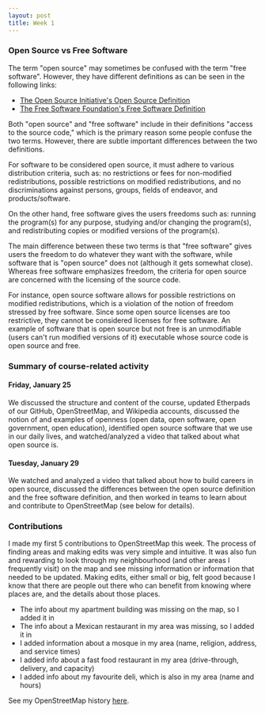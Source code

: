 ```yaml
---
layout: post
title: Week 1
---
```


### Open Source vs Free Software

The term "open source" may sometimes be confused with the term "free software".
However, they have different definitions as can be seen in the following links:
- <a href="https://opensource.org/osd" target="_blank">The Open Source Initiative's Open Source Definition</a>
- <a href="https://www.gnu.org/philosophy/free-sw.html" target="_blank">The Free Software Foundation's Free Software Definition</a>

Both "open source" and "free software" include in their definitions "access to the source code,"
which is the primary reason some people confuse the two terms. However, there are subtle important
differences between the two definitions.

For software to be considered open source, it must adhere to various distribution criteria, such as:
no restrictions or fees for non-modified redistributions, possible restrictions on modified redistributions,
and no discriminations against persons, groups, fields of endeavor, and products/software.

On the other hand, free software gives the users freedoms such as:
running the program(s) for any purpose, studying and/or changing the program(s), and redistributing copies
or modified versions of the program(s).

The main difference between these two terms is that "free software" gives users the freedom to do whatever they
want with the software, while software that is "open source" does not (although it gets somewhat close). Whereas
free software emphasizes freedom, the criteria for open source are concerned with the licensing of the source code.

For instance, open source software allows for possible restrictions on modified redistributions, which is a violation
of the notion of freedom stressed by free software. Since some open source licenses are too restrictive, they cannot be
considered licenses for free software. An example of software that is open source but not free is an unmodifiable (users
can't run modified versions of it) executable whose source code is open source and free.

### Summary of course-related activity

#### Friday, January 25

We discussed the structure and content of the course, updated Etherpads of our GitHub, OpenStreetMap, and
Wikipedia accounts, discussed the notion of and examples of openness (open data, open software, open government,
open education), identified open source software that we use in our daily lives, and watched/analyzed a video that
talked about what open source is.

#### Tuesday, January 29

We watched and analyzed a video that talked about how to build careers in open source, discussed the differences
between the open source definition and the free software definition, and then worked in teams to learn about and
contribute to OpenStreetMap (see below for details).

### Contributions

I made my first 5 contributions to OpenStreetMap this week. The process of finding areas and making edits was very simple
and intuitive. It was also fun and rewarding to look through my neighbourhood (and other areas I frequently visit) on the map
and see missing information or information that needed to be updated. Making edits, either small or big, felt good because
I know that there are people out there who can benefit from knowing where places are, and the details about those places.

- The info about my apartment building was missing on the map, so I added it in
- The info about a Mexican restaurant in my area was missing, so I added it in
- I added information about a mosque in my area (name, religion, address, and service times)
- I added info about a fast food restaurant in my area (drive-through, delivery, and capacity)
- I added info about my favourite deli, which is also in my area (name and hours)

See my OpenStreetMap history [here](https://www.openstreetmap.org/user/HasanAbdullah31/history).
